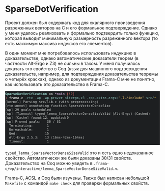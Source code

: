 # SparseDotVerification

Проект должен был содержать код для скалярного произведения разреженных
векторов на C и его формальное подтверждение. Однако у меня удалось
реализовать и формально подтвердить только функцию, которая выводит
минимальную размерность разреженного вектора (то есть максимум массива
индексов его элементов).

В один момент мне потребовалось использовать индукцию в доказательстве,
однако автоматические доказатели теорем (в частности Alt-Ergo и Z3) не 
сильны в таком. У меня получилось доказать это свойство в Coq (язык для
машинного подтверждения доказательств, например, для подтверждения
доказательства теоремы о четырёх красках), однако из документации Frama-C
мне не понятно, как использовать это доказательство в Frama-C.

![](screenshots/result.png)

`typed_lemma_SparseVectorDenseSizeValid` это и есть одно недоказанное
свойство. Автоматически же были доказаны 30/31 свойств. Доказательство
на Coq можно увидеть в 
`.frama-c/wp/interactive/lemma_SparseVectorDenseSizeValid.v`.

Frama-C, ACSL и Coq были изучены. Также был написан небольшой
`Makefile` с командой `make check` для проверки формальных свойств.
